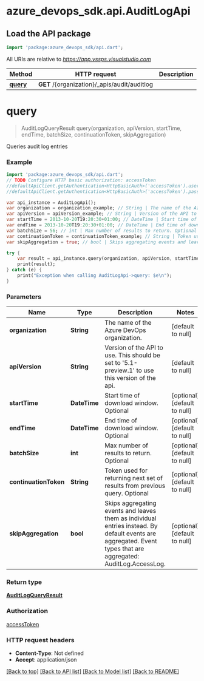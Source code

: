 # azure_devops_sdk.api.AuditLogApi

## Load the API package
```dart
import 'package:azure_devops_sdk/api.dart';
```

All URIs are relative to *https://app.vssps.visualstudio.com*

Method | HTTP request | Description
------------- | ------------- | -------------
[**query**](AuditLogApi.md#query) | **GET** /{organization}/_apis/audit/auditlog | 


# **query**
> AuditLogQueryResult query(organization, apiVersion, startTime, endTime, batchSize, continuationToken, skipAggregation)



Queries audit log entries

### Example 
```dart
import 'package:azure_devops_sdk/api.dart';
// TODO Configure HTTP basic authorization: accessToken
//defaultApiClient.getAuthentication<HttpBasicAuth>('accessToken').username = 'YOUR_USERNAME'
//defaultApiClient.getAuthentication<HttpBasicAuth>('accessToken').password = 'YOUR_PASSWORD';

var api_instance = AuditLogApi();
var organization = organization_example; // String | The name of the Azure DevOps organization.
var apiVersion = apiVersion_example; // String | Version of the API to use.  This should be set to '5.1-preview.1' to use this version of the api.
var startTime = 2013-10-20T19:20:30+01:00; // DateTime | Start time of download window. Optional
var endTime = 2013-10-20T19:20:30+01:00; // DateTime | End time of download window. Optional
var batchSize = 56; // int | Max number of results to return. Optional
var continuationToken = continuationToken_example; // String | Token used for returning next set of results from previous query. Optional
var skipAggregation = true; // bool | Skips aggregating events and leaves them as individual entries instead. By default events are aggregated. Event types that are aggregated: AuditLog.AccessLog.

try { 
    var result = api_instance.query(organization, apiVersion, startTime, endTime, batchSize, continuationToken, skipAggregation);
    print(result);
} catch (e) {
    print("Exception when calling AuditLogApi->query: $e\n");
}
```

### Parameters

Name | Type | Description  | Notes
------------- | ------------- | ------------- | -------------
 **organization** | **String**| The name of the Azure DevOps organization. | [default to null]
 **apiVersion** | **String**| Version of the API to use.  This should be set to &#39;5.1-preview.1&#39; to use this version of the api. | [default to null]
 **startTime** | **DateTime**| Start time of download window. Optional | [optional] [default to null]
 **endTime** | **DateTime**| End time of download window. Optional | [optional] [default to null]
 **batchSize** | **int**| Max number of results to return. Optional | [optional] [default to null]
 **continuationToken** | **String**| Token used for returning next set of results from previous query. Optional | [optional] [default to null]
 **skipAggregation** | **bool**| Skips aggregating events and leaves them as individual entries instead. By default events are aggregated. Event types that are aggregated: AuditLog.AccessLog. | [optional] [default to null]

### Return type

[**AuditLogQueryResult**](AuditLogQueryResult.md)

### Authorization

[accessToken](../README.md#accessToken)

### HTTP request headers

 - **Content-Type**: Not defined
 - **Accept**: application/json

[[Back to top]](#) [[Back to API list]](../README.md#documentation-for-api-endpoints) [[Back to Model list]](../README.md#documentation-for-models) [[Back to README]](../README.md)

